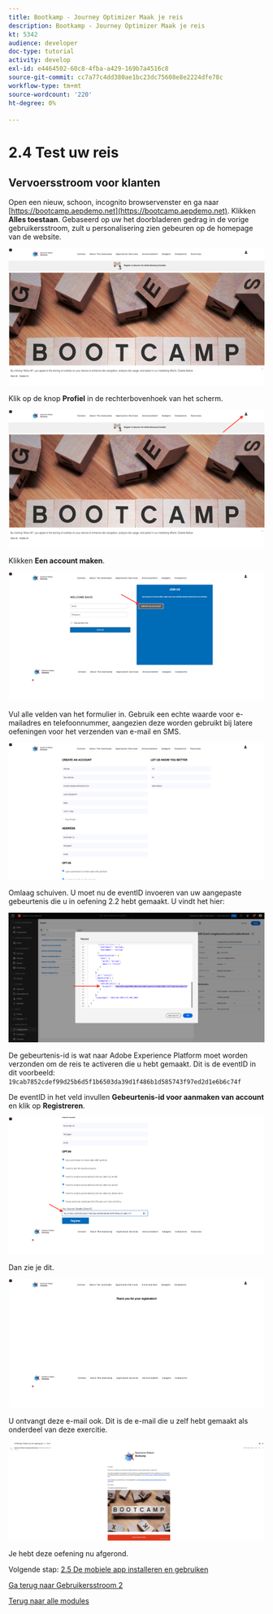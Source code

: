 ```yaml
---
title: Bootkamp - Journey Optimizer Maak je reis
description: Bootkamp - Journey Optimizer Maak je reis
kt: 5342
audience: developer
doc-type: tutorial
activity: develop
exl-id: e4464502-60c8-4fba-a429-169b7a4516c8
source-git-commit: cc7a77c4dd380ae1bc23dc75608e8e2224dfe78c
workflow-type: tm+mt
source-wordcount: '220'
ht-degree: 0%

---
```


# 2.4 Test uw reis

## Vervoersstroom voor klanten

Open een nieuw, schoon, incognito browservenster en ga naar [https://bootcamp.aepdemo.net](https://bootcamp.aepdemo.net). Klikken **Alles toestaan**. Gebaseerd op uw het doorbladeren gedrag in de vorige gebruikersstroom, zult u personalisering zien gebeuren op de homepage van de website.

![DSN](./images/web8a.png)

Klik op de knop **Profiel** in de rechterbovenhoek van het scherm.

![Demo](./images/web8b.png)

Klikken **Een account maken**.

![Demo](./images/pv5.png)

Vul alle velden van het formulier in. Gebruik een echte waarde voor e-mailadres en telefoonnummer, aangezien deze worden gebruikt bij latere oefeningen voor het verzenden van e-mail en SMS.

![Demo](./images/pv7a.png)

Omlaag schuiven. U moet nu de eventID invoeren van uw aangepaste gebeurtenis die u in oefening 2.2 hebt gemaakt. U vindt het hier:

![ACOP](./images/payloadeventID.png)

De gebeurtenis-id is wat naar Adobe Experience Platform moet worden verzonden om de reis te activeren die u hebt gemaakt. Dit is de eventID in dit voorbeeld: `19cab7852cdef99d25b6d5f1b6503da39d1f486b1d585743f97ed2d1e6b6c74f`

De eventID in het veld invullen **Gebeurtenis-id voor aanmaken van account** en klik op **Registreren**.

![Demo](./images/pv8a.png)

Dan zie je dit.

![Demo](./images/pv9.png)

U ontvangt deze e-mail ook. Dit is de e-mail die u zelf hebt gemaakt als onderdeel van deze exercitie.

![Demo](./images/pv10a.png)

Je hebt deze oefening nu afgerond.

Volgende stap: [2.5 De mobiele app installeren en gebruiken](./ex5.md)

[Ga terug naar Gebruikersstroom 2](./uc2.md)

[Terug naar alle modules](../../overview.md)
